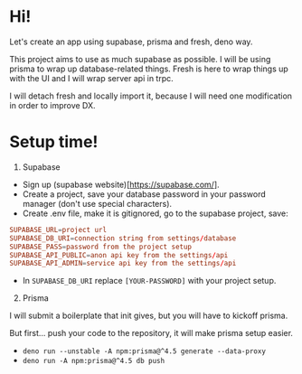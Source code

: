 # Hi!

Let's create an app using supabase, prisma and fresh, deno way.

This project aims to use as much supabase as possible.
I will be using prisma to wrap up database-related things.
Fresh is here to wrap things up with the UI and I will wrap server api in trpc.

I will detach fresh and locally import it, because I will need one modification in order to improve DX.

# Setup time!

1. Supabase

* Sign up (supabase website)[https://supabase.com/].
* Create a project, save your database password in your password manager (don't use special characters).
* Create .env file, make it is gitignored, go to the supabase project, save:

```conf
SUPABASE_URL=project url
SUPABASE_DB_URI=connection string from settings/database
SUPABASE_PASS=password from the project setup
SUPABASE_API_PUBLIC=anon api key from the settings/api
SUPABASE_API_ADMIN=service api key from the settings/api
```

* In `SUPABASE_DB_URI` replace `[YOUR-PASSWORD]` with your project setup.

2. Prisma

I will submit a boilerplate that init gives, but you will have to kickoff prisma.

But first... push your code to the repository, it will make prisma setup easier.

* `deno run --unstable -A npm:prisma@^4.5 generate --data-proxy`
* `deno run -A npm:prisma@^4.5 db push`
